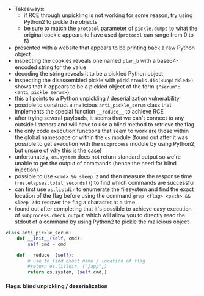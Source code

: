 - Takeaways:
	- if RCE through unpickling is not working for some reason, try using Python2 to pickle the objects
	- be sure to match the `protocol` parameter of `pickle.dumps` to what the original cookie appears to have used (`protocol` can range from 0 to 5)
- presented with a website that appears to be printing back a raw Python object
- inspecting the cookies reveals one named `plan_b` with a base64-encoded string for the value
- decoding the string reveals it to be a pickled Python object
- inspecting the disassembled pickle with `pickletools.dis(<unpickled>)` shows that it appears to be a pickled object of the form `{"serum": <anti_pickle_serum>}`
- this all points to a Python unpickling / deserialization vulnerability
- possible to construct a malicious `anti_pickle_serum` class that implements the special function `__reduce__` to achieve RCE
- after trying several payloads, it seems that we can't connect to any outside listeners and will have to use a blind method to retrieve the flag
- the only code execution functions that seem to work are those within the global namespace or within the `os` module (found out after it was possible to get execution with the `subprocess` module by using Python2, but unsure of why this is the case)
- unfortunately, `os.system` does not return standard output so we're unable to get the output of commands (hence the need for blind injection)
- possible to use `<cmd> && sleep 2` and then measure the response time (`res.elapses.total_seconds()`) to find which commands are successful
- can first use `os.listdir` to enumerate the filesystem and find the exact location of the flag before using the command `grep <flag> <path> && sleep 2` to recover the flag a character at a time
- found out after completing that it's possible to achieve easy execution of `subprocess.check_output` which will allow you to directly read the stdout of a command by using Python2 to pickle the malicious object
```python
class anti_pickle_serum:
    def __init__(self, cmd):
        self.cmd = cmd

    def __reduce__(self):
        # use to find exact name / location of flag
        #return os.listdir, ("/app",) 
        return os.system, (self.cmd,)
```
#### Flags: blind unpickling / deserialization
